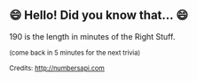 ## 😄 Hello! Did you know that... 😄
190 is the length in minutes of the Right Stuff.

<sup>(come back in 5 minutes for the next trivia)</sup>


<sup>Credits: http://numbersapi.com</sup>
